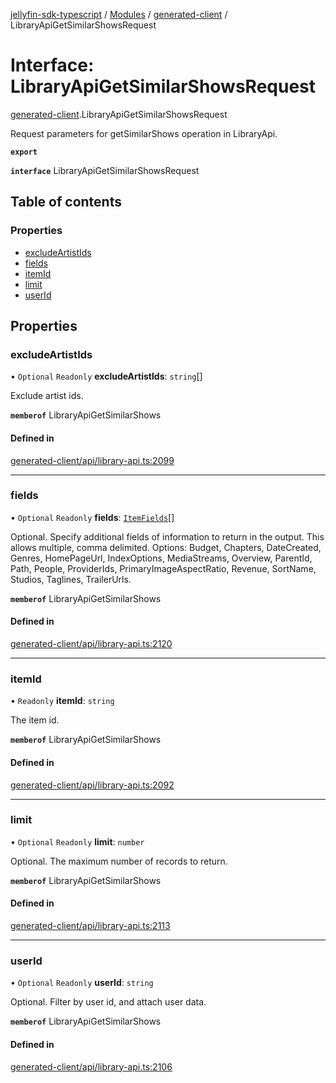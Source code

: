 [jellyfin-sdk-typescript](../README.md) / [Modules](../modules.md) / [generated-client](../modules/generated_client.md) / LibraryApiGetSimilarShowsRequest

# Interface: LibraryApiGetSimilarShowsRequest

[generated-client](../modules/generated_client.md).LibraryApiGetSimilarShowsRequest

Request parameters for getSimilarShows operation in LibraryApi.

**`export`**

**`interface`** LibraryApiGetSimilarShowsRequest

## Table of contents

### Properties

- [excludeArtistIds](generated_client.LibraryApiGetSimilarShowsRequest.md#excludeartistids)
- [fields](generated_client.LibraryApiGetSimilarShowsRequest.md#fields)
- [itemId](generated_client.LibraryApiGetSimilarShowsRequest.md#itemid)
- [limit](generated_client.LibraryApiGetSimilarShowsRequest.md#limit)
- [userId](generated_client.LibraryApiGetSimilarShowsRequest.md#userid)

## Properties

### excludeArtistIds

• `Optional` `Readonly` **excludeArtistIds**: `string`[]

Exclude artist ids.

**`memberof`** LibraryApiGetSimilarShows

#### Defined in

[generated-client/api/library-api.ts:2099](https://github.com/thornbill/jellyfin-sdk-typescript/blob/46678c1/src/generated-client/api/library-api.ts#L2099)

___

### fields

• `Optional` `Readonly` **fields**: [`ItemFields`](../enums/generated_client.ItemFields.md)[]

Optional. Specify additional fields of information to return in the output. This allows multiple, comma delimited. Options: Budget, Chapters, DateCreated, Genres, HomePageUrl, IndexOptions, MediaStreams, Overview, ParentId, Path, People, ProviderIds, PrimaryImageAspectRatio, Revenue, SortName, Studios, Taglines, TrailerUrls.

**`memberof`** LibraryApiGetSimilarShows

#### Defined in

[generated-client/api/library-api.ts:2120](https://github.com/thornbill/jellyfin-sdk-typescript/blob/46678c1/src/generated-client/api/library-api.ts#L2120)

___

### itemId

• `Readonly` **itemId**: `string`

The item id.

**`memberof`** LibraryApiGetSimilarShows

#### Defined in

[generated-client/api/library-api.ts:2092](https://github.com/thornbill/jellyfin-sdk-typescript/blob/46678c1/src/generated-client/api/library-api.ts#L2092)

___

### limit

• `Optional` `Readonly` **limit**: `number`

Optional. The maximum number of records to return.

**`memberof`** LibraryApiGetSimilarShows

#### Defined in

[generated-client/api/library-api.ts:2113](https://github.com/thornbill/jellyfin-sdk-typescript/blob/46678c1/src/generated-client/api/library-api.ts#L2113)

___

### userId

• `Optional` `Readonly` **userId**: `string`

Optional. Filter by user id, and attach user data.

**`memberof`** LibraryApiGetSimilarShows

#### Defined in

[generated-client/api/library-api.ts:2106](https://github.com/thornbill/jellyfin-sdk-typescript/blob/46678c1/src/generated-client/api/library-api.ts#L2106)
